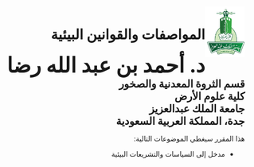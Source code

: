 <img src="images/KAU_logo.png" alt="KAU_LOGO" width="80" height="102" align="right">

<h1 dir="rtl" align="right">المواصفات والقوانين البيئية</h1>

<div dir="rtl" align="right" style="font-size:1.5em; font-weight:bold;">
<p dir="rtl" align="right" style="font-size:2em; font-weight:bold; margin:0;">
د. أحمد بن عبد الله رضا
</p>
قسم الثروة المعدنية والصخور<br>
كلية علوم الأرض<br>
جامعة الملك عبدالعزيز<br>
جدة، المملكة العربية السعودية
</div>




<p dir="rtl" align="right">هذا المقرر سيغطي الموضوعات التالية:</p>

<ul dir="rtl">
<li>مدخل إلى السياسات والتشريعات البيئية</li>
</ul>

